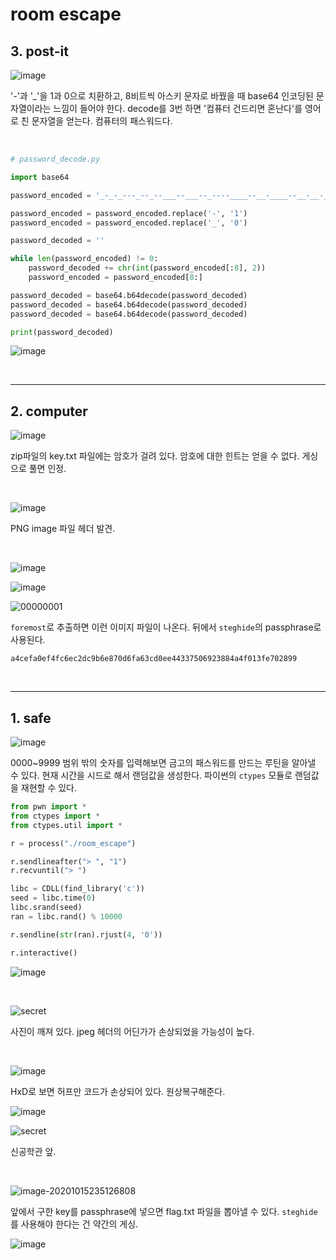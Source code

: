# room escape

## 3. post-it

![image](https://user-images.githubusercontent.com/59759771/96142193-c4414b80-0f3c-11eb-905e-aca0b2d9a460.png)

'-'과 '_'을 1과 0으로 치환하고, 8비트씩 아스키 문자로 바꿨을 때 base64 인코딩된 문자열이라는 느낌이 들어야 한다. decode를 3번 하면 '컴퓨터 건드리면 혼난다'를 영어로 친 문자열을 얻는다. 컴퓨터의 패스워드다.

<br>

```python
# password_decode.py

import base64

password_encoded = '_-_-_---_--_--___--___--_----____--__-____--__-__-___--__-__-____-_-_-_-_--_---__-_-__-__-_-_-___--____-_--_--___-__-_-__--_----_-_--__-_-_-_--__-_-_--__-__-_--_-__---__-_-_--__--_--___-_--____-__---__-_-_-_-__---__-_--_-__-_-_-__-___--_____---_____-_--__-_-_-_--___--__-___--_-_-_-__----_-_-_---_--_--___--__-___-___---_-_-_---_--_-_-__-_--_-__-_-_-___-_-_--__-_-_---_-_-__-__---__-__-_--__-_--_-_-__-__-_-__-__---__--__-_-_--_--___-_-__-__---_-_-_-_-__--_--_--_-_---_____-__---__--___-__-___--__---______--_-_-'

password_encoded = password_encoded.replace('-', '1')
password_encoded = password_encoded.replace('_', '0')

password_decoded = ''

while len(password_encoded) != 0:
    password_decoded += chr(int(password_encoded[:8], 2))
    password_encoded = password_encoded[8:]

password_decoded = base64.b64decode(password_decoded)
password_decoded = base64.b64decode(password_decoded)
password_decoded = base64.b64decode(password_decoded)

print(password_decoded)
```

![image](https://user-images.githubusercontent.com/59759771/96142337-efc43600-0f3c-11eb-8cf6-f7964114c39f.png)

<br>

---

## 2. computer

![image](https://user-images.githubusercontent.com/59759771/97826779-dfb2a180-1d05-11eb-8c63-507ac5f492a7.png)

zip파일의 key.txt 파일에는 암호가 걸려 있다. 암호에 대한 힌트는 얻을 수 없다. 게싱으로 풀면 인정.

<br>

![image](https://user-images.githubusercontent.com/59759771/96147536-61eb4980-0f42-11eb-9f72-b9816be04482.png)

PNG image 파일 헤더 발견.

<br>

![image](https://user-images.githubusercontent.com/59759771/96147600-70396580-0f42-11eb-858b-6bb009fbbd8f.png)

![image](https://user-images.githubusercontent.com/59759771/96143495-18006480-0f3e-11eb-8d9a-9c0b2f47a02f.png)

![00000001](https://user-images.githubusercontent.com/59759771/96143605-35cdc980-0f3e-11eb-92dc-8d4480efb594.png)

`foremost`로 추출하면 이런 이미지 파일이 나온다. 뒤에서 `steghide`의 passphrase로 사용된다.

```
a4cefa0ef4fc6ec2dc9b6e870d6fa63cd0ee44337506923884a4f013fe702899
```

<br>

---

## 1. safe

![image](https://user-images.githubusercontent.com/59759771/96143917-93faac80-0f3e-11eb-83f0-8a13b761edf4.png)

0000~9999 범위 밖의 숫자를 입력해보면 금고의 패스워드를 만드는 루틴을 알아낼 수 있다. 현재 시간을 시드로 해서 랜덤값을 생성한다. 파이썬의 `ctypes` 모듈로 랜덤값을 재현할 수 있다.

```python
from pwn import *
from ctypes import *
from ctypes.util import *

r = process("./room_escape")

r.sendlineafter("> ", "1")
r.recvuntil("> ")

libc = CDLL(find_library('c'))
seed = libc.time(0)
libc.srand(seed)
ran = libc.rand() % 10000

r.sendline(str(ran).rjust(4, '0'))

r.interactive()
```

![image](https://user-images.githubusercontent.com/59759771/97826354-bcd3bd80-1d04-11eb-9b7f-4f0a892e5a54.png)

<br>

![secret](https://user-images.githubusercontent.com/59759771/96144195-e045ec80-0f3e-11eb-94db-6106d556dd4f.jpg)

사진이 깨져 있다. jpeg 헤더의 어딘가가 손상되었을 가능성이 높다.

<br>

![image](https://user-images.githubusercontent.com/59759771/96146190-fe145100-0f40-11eb-861d-e3d683ff021f.png)

HxD로 보면 허프만 코드가 손상되어 있다. 원상복구해준다.

![image](https://user-images.githubusercontent.com/59759771/96146314-1e441000-0f41-11eb-967f-b8b393214b1a.png)

![secret](https://user-images.githubusercontent.com/59759771/96146378-3025b300-0f41-11eb-8330-a8351c0bab05.jpg)

신공학관 앞.

<br>

![image-20201015235126808](C:/Users/sjjo0/AppData/Roaming/Typora/typora-user-images/image-20201015235126808.png)

앞에서 구한 key를 passphrase에 넣으면 flag.txt 파일을 뽑아낼 수 있다. `steghide`를 사용해야 한다는 건 약간의 게싱.

![image](https://user-images.githubusercontent.com/59759771/96147108-f4d7b400-0f41-11eb-91c6-a0c7f8173347.png)